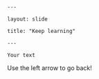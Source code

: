	---
	
	layout: slide
	
	title: "Keep learning"
	
	---
	
	Your text
	
Use the left arrow to go back!
